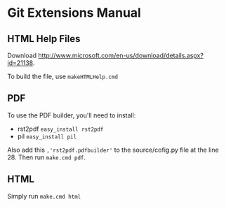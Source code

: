 Git Extensions Manual
=====================

HTML Help Files
---------------

Download http://www.microsoft.com/en-us/download/details.aspx?id=21138.

To build the file, use `makeHTMLHelp.cmd`

PDF
---

To use the PDF builder, you'll need to install:

* rst2pdf `easy_install rst2pdf`
* pil `easy_install pil`

Also add this `,'rst2pdf.pdfbuilder'` to the source/cofig.py file at the line 28. Then run `make.cmd pdf`.

HTML
----

Simply run `make.cmd html`
